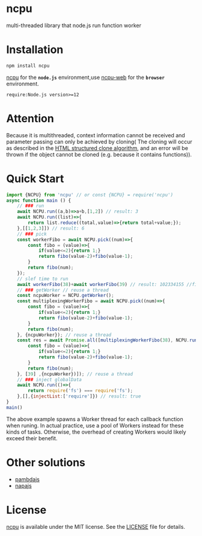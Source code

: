 # ncpu
multi-threaded library that node.js run function worker

# Installation 
```sh
npm install ncpu
```
[ncpu](https://github.com/zy445566/ncpu) for the **`node.js`** environment,use [ncpu-web](https://github.com/zy445566/ncpu-web) for the **`browser`** environment.


`require:Node.js version>=12`


# Attention
Because it is multithreaded, context information cannot be received and parameter passing can only be achieved by cloning(
The cloning will occur as described in the [HTML structured clone algorithm](https://developer.mozilla.org/en-US/docs/Web/API/Web_Workers_API/Structured_clone_algorithm), and an error will be thrown if the object cannot be cloned (e.g. because it contains functions)).

# Quick Start
```js
import {NCPU} from 'ncpu' // or const {NCPU} = require('ncpu')
async function main () {
    // ### run
    await NCPU.run((a,b)=>a+b,[1,2]) // result: 3
    await NCPU.run((list)=>{
        return list.reduce((total,value)=>{return total+value;});
    },[[1,2,3]]) // result: 6
    // ### pick
    const workerFibo = await NCPU.pick((num)=>{
        const fibo = (value)=>{
            if(value<=2){return 1;}
            return fibo(value-2)+fibo(value-1);
        }
        return fibo(num);
    });
    // slef time to run
    await workerFibo(38)+await workerFibo(39) // result: 102334155 //fibo(40)
    // ### getWorker // reuse a thread
    const ncpuWorker = NCPU.getWorker(); 
    const multiplexingWorkerFibo = await NCPU.pick((num)=>{
        const fibo = (value)=>{
            if(value<=2){return 1;}
            return fibo(value-2)+fibo(value-1);
        }
        return fibo(num);
    }, {ncpuWorker}); // reuse a thread
    const res = await Promise.all([multiplexingWorkerFibo(38), NCPU.run((num)=>{
        const fibo = (value)=>{
            if(value<=2){return 1;}
            return fibo(value-2)+fibo(value-1);
        }
        return fibo(num);
    }, [39] ,{ncpuWorker})]); // reuse a thread
    // ### inject globalData
    await NCPU.run(()=>{
        return require('fs') === require('fs');
    },[],{injectList:['require']}) // result: true
}
main()
```
The above example spawns a Worker thread for each callback function when runing. In actual practice, use a pool of Workers instead for these kinds of tasks. Otherwise, the overhead of creating Workers would likely exceed their benefit.

# Other solutions
* [pambdajs](https://github.com/tim-hub/pambdajs)
* [napajs](https://github.com/microsoft/napajs)

# License
[ncpu](https://github.com/zy445566/ncpu) is available under the MIT license. See the [LICENSE](https://github.com/zy445566/ncpu/blob/master/LICENSE) file for details.
